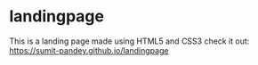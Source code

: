 # landingpage
This is a landing page made using HTML5 and CSS3
check it out: https://sumit-pandey.github.io/landingpage
